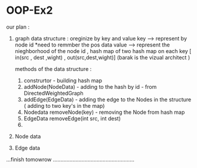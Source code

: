 # OOP-Ex2

our plan :

1. graph data structure : 
    oreginize by key and value 
    key --> represent by node id *need to remmber the pos data 
    value --> represent the nieghborhood of the node id , hash map of two hash map on each key [ in(src , dest ,wight) , out(src,dest,wight)]           (barak is the vizual architect )
    
    methods of the data structure :
    1. construrtor  - building hash map 
    2. addNode(NodeData) - adding to the hash by id  - from DirectedWeightedGraph 
    3. addEdge(EdgeData) - adding the edge to the Nodes in the structure ( adding to two key's in the map)  
    4. Nodedata removeNode(key) - removing the Node from hash map 
    5. EdgeData removeEdge(int src, int dest) 
    6.   
      
 
2. Node data
3. Edge data 

...finish tomowrow ......................................................


